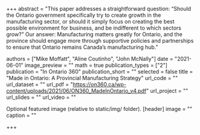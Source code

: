 +++ abstract = "This paper addresses a straightforward question: “Should the Ontario government specifically try to create growth in the manufacturing sector, or should it simply focus on creating the best possible environment for business, and be indifferent to which sectors grow?” Our answer: Manufacturing matters greatly for Ontario, and the province should engage more through supportive policies and partnerships to ensure that Ontario remains Canada’s manufacturing hub."

authors = ["Mike Moffatt", "Aline Coutinho", "John McNally"] date = "2021-06-01" image_preview = "" math = true publication_types = ["2"] publication = "In Ontario 360" publication_short = "" selected = false title = "Made in Ontario: A Provincial Manufacturing Strategy" url_code = "" url_dataset = "" url_pdf = "https://on360.ca/wp-content/uploads/2021/06/ON360_MadeInOntario_v4.pdf" url_project = "" url_slides = "" url_video = ""

Optional featured image (relative to static/img/ folder).
[header] image = "" caption = ""

+++
